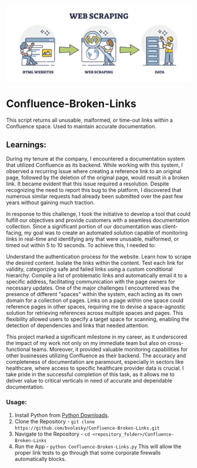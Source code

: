 ![Web Scraping Image](web_scraping.jpeg)
# Confluence-Broken-Links
This script returns all unusable, malformed, or time-out links within a Confluence space. Used to maintain accurate documentation.

## Learnings:
During my tenure at the company, I encountered a documentation system that utilized Confluence as its backend. While working with this system, I observed a recurring issue where creating a reference link to an original page, followed by the deletion of the original page, would result in a broken link. It became evident that this issue required a resolution. Despite recognizing the need to report this bug to the platform, I discovered that numerous similar requests had already been submitted over the past few years without gaining much traction.

In response to this challenge, I took the initiative to develop a tool that could fulfill our objectives and provide customers with a seamless documentation collection. Since a significant portion of our documentation was client-facing, my goal was to create an automated solution capable of monitoring links in real-time and identifying any that were unusable, malformed, or timed out within 5 to 10 seconds. To achieve this, I needed to:

Understand the authentication process for the website.
Learn how to scrape the desired content.
Isolate the links within the content.
Test each link for validity, categorizing safe and failed links using a custom conditional hierarchy.
Compile a list of problematic links and automatically email it to a specific address, facilitating communication with the page owners for necessary updates.
One of the major challenges I encountered was the presence of different "spaces" within the system, each acting as its own domain for a collection of pages. Links on a page within one space could reference pages in other spaces, requiring me to devise a space-agnostic solution for retrieving references across multiple spaces and pages. This flexibility allowed users to specify a target space for scanning, enabling the detection of dependencies and links that needed attention.

This project marked a significant milestone in my career, as it underscored the impact of my work not only on my immediate team but also on cross-functional teams. Moreover, it provided valuable monitoring capabilities for other businesses utilizing Confluence as their backend. The accuracy and completeness of documentation are paramount, especially in sectors like healthcare, where access to specific healthcare provider data is crucial. I take pride in the successful completion of this task, as it allows me to deliver value to critical verticals in need of accurate and dependable documentation.

### Usage:
1. Install Python from [Python Downloads](https://www.python.org/downloads/).
2. Clone the Repository - ```git clone https://github.com/bvolesky/Confluence-Broken-Links.git```
3. Navigate to the Repository - ```cd <repository_folder>/Confluence-Broken-Links```
5. Run the App - ```python Confluence-Broken-Links.py```
This will allow the proper link tests to go through that some corporate firewalls automatically blocks.
